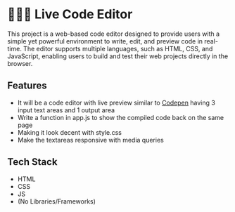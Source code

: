 
# 👨🏻‍💻 Live Code Editor
  
This project is a web-based code editor designed to provide users with a simple yet powerful environment to write, edit, and preview code in real-time. The editor supports multiple languages, such as HTML, CSS, and JavaScript, enabling users to build and test their web projects directly in the browser.

## Features

- It will be a code editor with live preview similar to [Codepen](https://codepen.io/pen/) having 3 input text areas and 1 output area
- Write a function in app.js to show the compiled code back on the same page
- Making it look decent with style.css
- Make the textareas responsive with media queries

## Tech Stack

- HTML
- CSS
- JS 
- (No Libraries/Frameworks)


